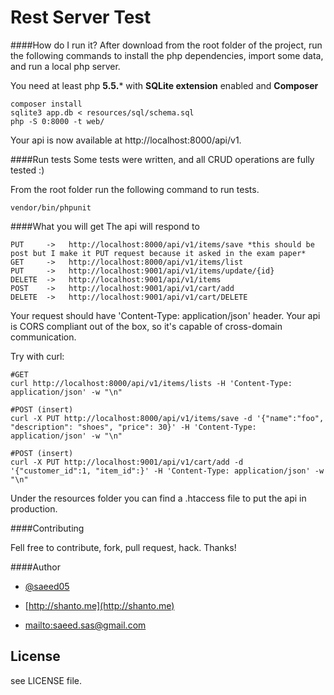# Rest Server Test
####How do I run it?
After download from the root folder of the project, run the following commands to install the php dependencies, import some data, and run a local php server.

You need at least php **5.5.*** with **SQLite extension** enabled and **Composer**
    
    composer install 
    sqlite3 app.db < resources/sql/schema.sql
    php -S 0:8000 -t web/

Your api is now available at http://localhost:8000/api/v1.

####Run tests
Some tests were written, and all CRUD operations are fully tested :)

From the root folder run the following command to run tests.
    
    vendor/bin/phpunit 


####What you will get
The api will respond to

	PUT     ->   http://localhost:8000/api/v1/items/save *this should be post but I make it PUT request because it asked in the exam paper*
	GET     ->   http://localhost:8000/api/v1/items/list
	PUT     ->   http://localhost:9001/api/v1/items/update/{id}
	DELETE  ->   http://localhost:9001/api/v1/items
	POST    ->   http://localhost:9001/api/v1/cart/add
	DELETE  ->   http://localhost:9001/api/v1/cart/DELETE

Your request should have 'Content-Type: application/json' header.
Your api is CORS compliant out of the box, so it's capable of cross-domain communication.

Try with curl:
	
	#GET
	curl http://localhost:8000/api/v1/items/lists -H 'Content-Type: application/json' -w "\n"

	#POST (insert)
	curl -X PUT http://localhost:8000/api/v1/items/save -d '{"name":"foo", "description": "shoes", "price": 30}' -H 'Content-Type: application/json' -w "\n"

    #POST (insert)
	curl -X PUT http://localhost:9001/api/v1/cart/add -d '{"customer_id":1, "item_id":}' -H 'Content-Type: application/json' -w "\n"

Under the resources folder you can find a .htaccess file to put the api in production.

####Contributing

Fell free to contribute, fork, pull request, hack. Thanks!

####Author


+	[@saeed05](https://twitter.com/saeed05)

+	[http://shanto.me](http://shanto.me)

+	<mailto:saeed.sas@gmail.com>

## License

see LICENSE file.






